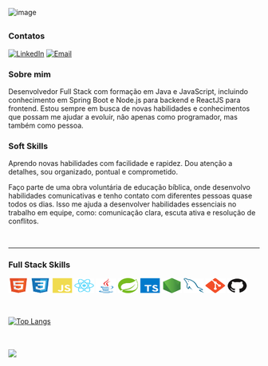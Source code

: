 ![image](https://github.com/user-attachments/assets/b7b60e2b-0b07-44cc-b3ff-66cb3f38562f)

##

### Contatos

[![LinkedIn](https://img.shields.io/badge/LinkedIn-0077B5?style=for-the-badge&logo=linkedin&logoColor=white)](https://www.linkedin.com/in/willian-serafim-9481782a4/)
[![Email](https://img.shields.io/badge/Gmail-d14836?style=for-the-badge&logo=gmail&logoColor=white)](mailto:willianserafim2017@gmail.com)



### Sobre mim
Desenvolvedor Full Stack com formação em Java e JavaScript, incluindo conhecimento em Spring Boot e Node.js para backend e ReactJS para frontend. Estou sempre em busca de novas habilidades e conhecimentos que possam me ajudar a evoluir, não apenas como programador, mas também como pessoa. 

### Soft Skills

Aprendo novas habilidades com facilidade e rapidez. Dou atenção a detalhes, sou organizado, pontual e comprometido.

Faço parte de uma obra voluntária de educação bíblica, onde desenvolvo habilidades comunicativas e tenho contato com diferentes pessoas quase todos os dias. Isso me ajuda a desenvolver habilidades essenciais no trabalho em equipe, como: comunicação clara, escuta ativa e resolução de conflitos.

<br/>
<hr/>

### Full Stack Skills 
<div style="display: inline_block">
  <img align="center" alt="HTML" height="30" width="40" src="https://raw.githubusercontent.com/devicons/devicon/master/icons/html5/html5-original.svg">
  <img align="center" alt="CSS" height="30" width="40" src="https://raw.githubusercontent.com/devicons/devicon/master/icons/css3/css3-original.svg">
  <img align="center" alt="JS" height="30" width="40" src="https://raw.githubusercontent.com/devicons/devicon/master/icons/javascript/javascript-plain.svg">
  <img align="center" alt="React" height="30" width="40" src="https://raw.githubusercontent.com/devicons/devicon/master/icons/react/react-original.svg">
  <img align="center" alt="Java" height="30" width="40" src="https://raw.githubusercontent.com/devicons/devicon/master/icons/java/java-original.svg">
  <img align="center" alt="Spring-boot" height="30" width="40" src="https://raw.githubusercontent.com/devicons/devicon/master/icons/spring/spring-original.svg">
  <img align="center" alt="Ts" height="30" width="40" src="https://raw.githubusercontent.com/devicons/devicon/master/icons/typescript/typescript-plain.svg">
  <img align="center" alt="Nodejs" height="30" width="40" src="https://raw.githubusercontent.com/devicons/devicon/master/icons/nodejs/nodejs-original.svg">
  <img align="center" alt="MySql" height="30" width="40" src="https://raw.githubusercontent.com/devicons/devicon/master/icons/mysql/mysql-original.svg">
  <img align="center" alt="Git" height="30" width="40" src="https://raw.githubusercontent.com/devicons/devicon/master/icons/git/git-original.svg">
  <img align="center" alt="Github" height="30" width="40" src="https://raw.githubusercontent.com/devicons/devicon/master/icons/github/github-original.svg">
</div>

<br/>
<br/>

[![Top Langs](https://github-readme-stats.vercel.app/api/top-langs/?username=willian-seraf1m&layout=compact&theme=dark)](https://github.com/anuraghazra/github-readme-stats)

<br/>
<br/>

<img src="https://github-readme-stats.vercel.app/api?username=willian-seraf1m&show_icons=true&theme=dark" />

